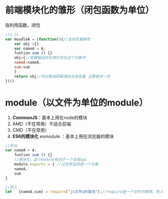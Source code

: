 # 前端模块化的雏形（闭包函数为单位）

指利用函数，闭包

```js
//a.js
var moudleA = (function(){//全局变量接收
    var obj ={}
    var nameA = A;
	funtion sum () {}
    obj={//把要输出的东西打包在这个对象中
    nameA:nameA,
    sum:sum
    }
	return obj//将对象返回赋值给全局变量 主要是这一步
})()
```

# module（以文件为单位的module）

1. **CommonJS**：基本上用在node的模块
2. AMD（不在常用）不适合前端
3. CMD（不在常用）
4. **ES6的模块化** esmodule ：基本上用在浏览器的模块

```js
//导出
var nameA = A;
    funtion sum () {}
	//模块化，这个module相当于一个全局api
    module.exports = { //记住导出的是一个对象
    nameA,
    sum
}

//导入
let   {nameA,sum} = require("js文件a的路径");//require是一个文件的路径，导入的是一个对象，moduleA就是刚刚module.exports导出的对象。
```



